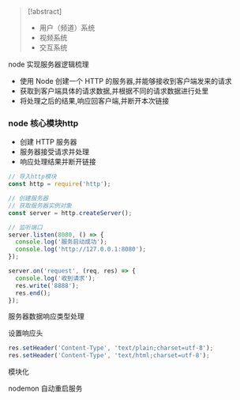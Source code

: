 > [!abstract]
> - 用户（频道）系统
> - 视频系统
> - 交互系统


node 实现服务器逻辑梳理

- 使用 Node 创建一个 HTTP 的服务器,并能够接收到客户端发来的请求
- 获取到客户端具体的请求数据,并根据不同的请求数据进行处里
- 将处理之后的结果,响应回客户端,并断开本次链接

### node 核心模块http

- 创建 HTTP 服务器
- 服务器接受请求并处理
- 响应处理结果并断开链接

```js
// 导入http模块
const http = require('http');

// 创建服务器
// 获取服务器实例对象
const server = http.createServer();

// 监听端口
server.listen(8080, () => {
  console.log('服务启动成功');
  console.log('http://127.0.0.1:8080');
});

server.on('request', (req, res) => {
  console.log('收到请求');
  res.write('8888');
  res.end();
}); 
```


服务器数据响应类型处理

设置响应头
```js
res.setHeader('Content-Type', 'text/plain;charset=utf-8');
res.setHeader('Content-Type', 'text/html;charset=utf-8');
```

模块化


nodemon
自动重启服务